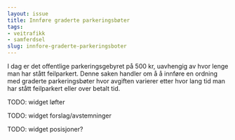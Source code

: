 ```yaml
---
layout: issue
title: Innføre graderte parkeringsbøter
tags:
- veitrafikk
- samferdsel
slug: innfore-graderte-parkeringsboter
---
```


I dag er det offentlige parkeringsgebyret på 500 kr, uavhengig av hvor lenge man har stått feilparkert. Denne saken handler om å å innføre en ordning med graderte parkeringsbøter hvor avgiften varierer etter hvor lang tid man har stått feilparkert eller over betalt tid.

TODO: widget løfter

TODO: widget forslag/avstemninger

TODO: widget posisjoner?

